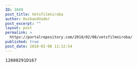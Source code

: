 ```yaml
---
ID: 1049
post_title: Vetsfilmniroba
author: HusbandVader
post_excerpt: ""
layout: post
permalink: >
  https://portalrepository.com/2018/02/08/vetsfilmniroba/
published: true
post_date: 2018-02-08 11:12:54
---
```

<pre>12080291D167</pre>